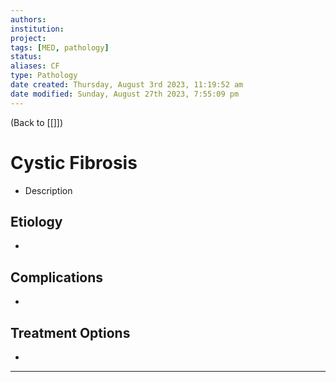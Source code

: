 ```yaml
---
authors: 
institution: 
project: 
tags: [MED, pathology]
status: 
aliases: CF
type: Pathology
date created: Thursday, August 3rd 2023, 11:19:52 am
date modified: Sunday, August 27th 2023, 7:55:09 pm
---
```


(Back to [[]])

# Cystic Fibrosis

- Description

## Etiology
- 

## Complications
- 

## Treatment Options
- 

---
